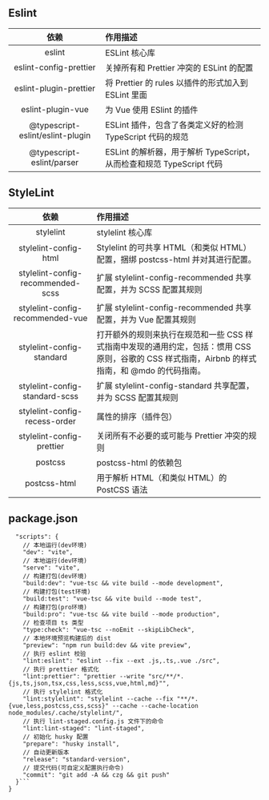 ## Eslint
| 依赖 | 作用描述 |
| :----: | :---- |
|eslint|                            ESLint 核心库|
|eslint-config-prettier|            关掉所有和 Prettier 冲突的 ESLint 的配置|
|eslint-plugin-prettier|            将 Prettier 的 rules 以插件的形式加入到 ESLint 里面|
|eslint-plugin-vue|                 为 Vue 使用 ESlint 的插件|
|@typescript-eslint/eslint-plugin|  ESLint 插件，包含了各类定义好的检测 TypeScript 代码的规范|
|@typescript-eslint/parser|         ESLint 的解析器，用于解析 TypeScript，从而检查和规范 TypeScript 代码|
## StyleLint
| 依赖| 作用描述 |
| :----: | :---- |
|stylelint|                         stylelint 核心库|
|stylelint-config-html|             Stylelint 的可共享 HTML（和类似 HTML）配置，捆绑 postcss-html 并对其进行配置。|
|stylelint-config-recommended-scss| 扩展 stylelint-config-recommended 共享配置，并为 SCSS 配置其规则|
|stylelint-config-recommended-vue|  扩展 stylelint-config-recommended 共享配置，并为 Vue 配置其规则|
|stylelint-config-standard|         打开额外的规则来执行在规范和一些 CSS 样式指南中发现的通用约定，包括：惯用 CSS 原则，谷歌的 CSS 样式指南，Airbnb 的样式指南，和 @mdo 的代码指南。|
|stylelint-config-standard-scss|    扩展 stylelint-config-standard 共享配置，并为 SCSS 配置其规则|
|stylelint-config-recess-order|     属性的排序（插件包）|
|stylelint-config-prettier|         关闭所有不必要的或可能与 Prettier 冲突的规则|
|postcss|                           postcss-html 的依赖包|
|postcss-html|                      用于解析 HTML（和类似 HTML）的 PostCSS 语法|
## package.json
``` {
  "scripts": {
    // 本地运行(dev环境)
    "dev": "vite",
    // 本地运行(dev环境)
    "serve": "vite",
    // 构建打包(dev环境)
    "build:dev": "vue-tsc && vite build --mode development",
    // 构建打包(test环境)
    "build:test": "vue-tsc && vite build --mode test",
    // 构建打包(pro环境)
    "build:pro": "vue-tsc && vite build --mode production",
    // 检查项目 ts 类型
    "type:check": "vue-tsc --noEmit --skipLibCheck",
    // 本地环境预览构建后的 dist
    "preview": "npm run build:dev && vite preview",
    // 执行 eslint 校验
    "lint:eslint": "eslint --fix --ext .js,.ts,.vue ./src",
    // 执行 prettier 格式化
    "lint:prettier": "prettier --write "src/**/*.{js,ts,json,tsx,css,less,scss,vue,html,md}"",
    // 执行 stylelint 格式化
    "lint:stylelint": "stylelint --cache --fix "**/*.{vue,less,postcss,css,scss}" --cache --cache-location node_modules/.cache/stylelint/",
    // 执行 lint-staged.config.js 文件下的命令
    "lint:lint-staged": "lint-staged",
    // 初始化 husky 配置
    "prepare": "husky install",
    // 自动更新版本
    "release": "standard-version",
    // 提交代码(可自定义配置执行命令)
    "commit": "git add -A && czg && git push"
  }``` 
}
